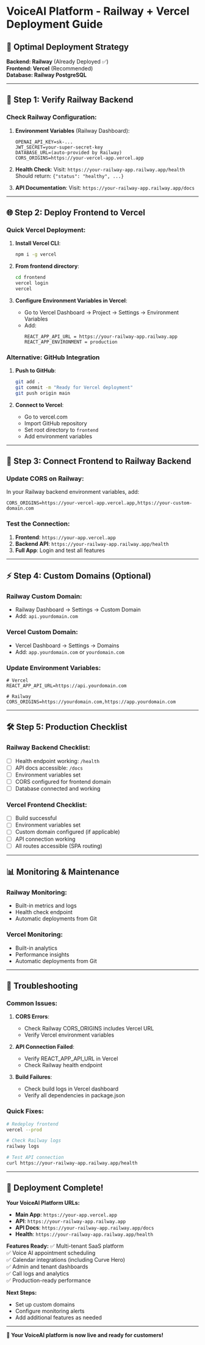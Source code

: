 # VoiceAI Platform - Railway + Vercel Deployment Guide

## 🚀 **Optimal Deployment Strategy**

**Backend: Railway** (Already Deployed ✅)  
**Frontend: Vercel** (Recommended)  
**Database: Railway PostgreSQL**

---

## 🔧 **Step 1: Verify Railway Backend**

### Check Railway Configuration:
1. **Environment Variables** (Railway Dashboard):
   ```env
   OPENAI_API_KEY=sk-...
   JWT_SECRET=your-super-secret-key
   DATABASE_URL=(auto-provided by Railway)
   CORS_ORIGINS=https://your-vercel-app.vercel.app
   ```

2. **Health Check**:
   Visit: `https://your-railway-app.railway.app/health`
   Should return: `{"status": "healthy", ...}`

3. **API Documentation**:
   Visit: `https://your-railway-app.railway.app/docs`

---

## 🌐 **Step 2: Deploy Frontend to Vercel**

### Quick Vercel Deployment:

1. **Install Vercel CLI**:
   ```bash
   npm i -g vercel
   ```

2. **From frontend directory**:
   ```bash
   cd frontend
   vercel login
   vercel
   ```

3. **Configure Environment Variables in Vercel**:
   - Go to Vercel Dashboard → Project → Settings → Environment Variables
   - Add:
     ```
     REACT_APP_API_URL = https://your-railway-app.railway.app
     REACT_APP_ENVIRONMENT = production
     ```

### Alternative: GitHub Integration

1. **Push to GitHub**:
   ```bash
   git add .
   git commit -m "Ready for Vercel deployment"
   git push origin main
   ```

2. **Connect to Vercel**:
   - Go to vercel.com
   - Import GitHub repository
   - Set root directory to `frontend`
   - Add environment variables

---

## 🔗 **Step 3: Connect Frontend to Railway Backend**

### Update CORS on Railway:
In your Railway backend environment variables, add:
```env
CORS_ORIGINS=https://your-vercel-app.vercel.app,https://your-custom-domain.com
```

### Test the Connection:
1. **Frontend**: `https://your-app.vercel.app`
2. **Backend API**: `https://your-railway-app.railway.app/health`
3. **Full App**: Login and test all features

---

## ⚡ **Step 4: Custom Domains (Optional)**

### Railway Custom Domain:
- Railway Dashboard → Settings → Custom Domain
- Add: `api.yourdomain.com`

### Vercel Custom Domain:
- Vercel Dashboard → Settings → Domains
- Add: `app.yourdomain.com` or `yourdomain.com`

### Update Environment Variables:
```env
# Vercel
REACT_APP_API_URL=https://api.yourdomain.com

# Railway
CORS_ORIGINS=https://yourdomain.com,https://app.yourdomain.com
```

---

## 🛠 **Step 5: Production Checklist**

### Railway Backend Checklist:
- [ ] Health endpoint working: `/health`
- [ ] API docs accessible: `/docs` 
- [ ] Environment variables set
- [ ] CORS configured for frontend domain
- [ ] Database connected and working

### Vercel Frontend Checklist:
- [ ] Build successful
- [ ] Environment variables set
- [ ] Custom domain configured (if applicable)
- [ ] API connection working
- [ ] All routes accessible (SPA routing)

---

## 📊 **Monitoring & Maintenance**

### Railway Monitoring:
- Built-in metrics and logs
- Health check endpoint
- Automatic deployments from Git

### Vercel Monitoring:
- Built-in analytics
- Performance insights
- Automatic deployments from Git

---

## 🚨 **Troubleshooting**

### Common Issues:

1. **CORS Errors**:
   - Check Railway CORS_ORIGINS includes Vercel URL
   - Verify Vercel environment variables

2. **API Connection Failed**:
   - Verify REACT_APP_API_URL in Vercel
   - Check Railway health endpoint

3. **Build Failures**:
   - Check build logs in Vercel dashboard
   - Verify all dependencies in package.json

### Quick Fixes:
```bash
# Redeploy frontend
vercel --prod

# Check Railway logs
railway logs

# Test API connection
curl https://your-railway-app.railway.app/health
```

---

## 🎉 **Deployment Complete!**

**Your VoiceAI Platform URLs:**
- **Main App**: `https://your-app.vercel.app`
- **API**: `https://your-railway-app.railway.app`
- **API Docs**: `https://your-railway-app.railway.app/docs`
- **Health**: `https://your-railway-app.railway.app/health`

**Features Ready:**
✅ Multi-tenant SaaS platform  
✅ Voice AI appointment scheduling  
✅ Calendar integrations (including Curve Hero)  
✅ Admin and tenant dashboards  
✅ Call logs and analytics  
✅ Production-ready performance  

**Next Steps:**
- Set up custom domains
- Configure monitoring alerts
- Add additional features as needed

---

**🚀 Your VoiceAI platform is now live and ready for customers!**